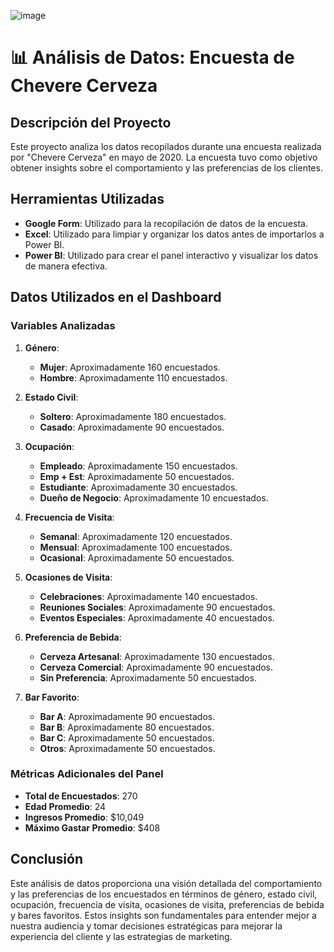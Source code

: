 ![image](https://github.com/user-attachments/assets/f4df3db2-17c3-4229-a696-8e8c3ee7186f)

# 📊 Análisis de Datos: Encuesta de Chevere Cerveza

## Descripción del Proyecto
Este proyecto analiza los datos recopilados durante una encuesta realizada por "Chevere Cerveza" en mayo de 2020. La encuesta tuvo como objetivo obtener insights sobre el comportamiento y las preferencias de los clientes.

## Herramientas Utilizadas
- **Google Form**: Utilizado para la recopilación de datos de la encuesta.
- **Excel**: Utilizado para limpiar y organizar los datos antes de importarlos a Power BI.
- **Power BI**: Utilizado para crear el panel interactivo y visualizar los datos de manera efectiva.

## Datos Utilizados en el Dashboard

### Variables Analizadas
1. **Género**:
   - **Mujer**: Aproximadamente 160 encuestados.
   - **Hombre**: Aproximadamente 110 encuestados.

2. **Estado Civil**:
   - **Soltero**: Aproximadamente 180 encuestados.
   - **Casado**: Aproximadamente 90 encuestados.

3. **Ocupación**:
   - **Empleado**: Aproximadamente 150 encuestados.
   - **Emp + Est**: Aproximadamente 50 encuestados.
   - **Estudiante**: Aproximadamente 30 encuestados.
   - **Dueño de Negocio**: Aproximadamente 10 encuestados.

4. **Frecuencia de Visita**:
   - **Semanal**: Aproximadamente 120 encuestados.
   - **Mensual**: Aproximadamente 100 encuestados.
   - **Ocasional**: Aproximadamente 50 encuestados.

5. **Ocasiones de Visita**:
   - **Celebraciones**: Aproximadamente 140 encuestados.
   - **Reuniones Sociales**: Aproximadamente 90 encuestados.
   - **Eventos Especiales**: Aproximadamente 40 encuestados.

6. **Preferencia de Bebida**:
   - **Cerveza Artesanal**: Aproximadamente 130 encuestados.
   - **Cerveza Comercial**: Aproximadamente 90 encuestados.
   - **Sin Preferencia**: Aproximadamente 50 encuestados.

7. **Bar Favorito**:
   - **Bar A**: Aproximadamente 90 encuestados.
   - **Bar B**: Aproximadamente 80 encuestados.
   - **Bar C**: Aproximadamente 50 encuestados.
   - **Otros**: Aproximadamente 50 encuestados.

### Métricas Adicionales del Panel
- **Total de Encuestados**: 270
- **Edad Promedio**: 24
- **Ingresos Promedio**: $10,049
- **Máximo Gastar Promedio**: $408

## Conclusión
Este análisis de datos proporciona una visión detallada del comportamiento y las preferencias de los encuestados en términos de género, estado civil, ocupación, frecuencia de visita, ocasiones de visita, preferencias de bebida y bares favoritos. Estos insights son fundamentales para entender mejor a nuestra audiencia y tomar decisiones estratégicas para mejorar la experiencia del cliente y las estrategias de marketing.
